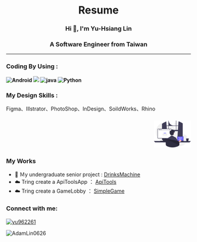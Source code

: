 <h1 align="center">Resume</h1>
<head>
  <h3 align="center">Hi 👋, I'm Yu-Hsiang Lin</h3>
  <h3 align="center">A Software Engineer from Taiwan</h3>
</head>

___
<div>
<h3 align="left">Coding By Using :</h3>
<b align="left">
<img style="height:23px" alt="Android" src="https://img.shields.io/badge/-Android-555555?style=flat&logo=android&logoColor=70D78B">  <img style="height:23px" src="https://img.shields.io/badge/-Kotlin-555555?style=flat&logo=kotlin&logoColor=70D78B">  <img style="height:23px" alt="java" src="https://badgen.net/badge/java/Java/555555?icon&label">
<img style="height:23px" alt="Python" src="https://img.shields.io/badge/-Python-555555?style=flat&logo=python&logoColor=69a0d6">
</b>

<h3 align="left">My Design Skills :</h3>
<p align="left">
  Figma、Illstrator、PhotoShop、InDesign、SoildWorks、Rhino
</p>
<h3 align="right">
  <img style="width: 20%" alt="Coding" src="undraw_programming.svg">
</h3>

</div>
<h3 align="left">My Works</h3>
<ul>
  <li>🏫 Ｍy undergraduate senior project : <a href="https://github.com/AdamLin0626/DrinksMachine">DrinksMachine</a></li>
  <li>☁️ Tring create a ApiToolsApp ： <a href="https://github.com/AdamLin0626/ApiToolBox.git">ApiTools</a></li>
  <li>☁️ Tring create a GameLobby ： <a href="https://github.com/AdamLin0626/SimpleGame.git">SimpleGame</a></li>
</ul>

<h3 align="left">Connect with me:</h3>
<p align="left">
<a href="https://instagram.com/yu962261" target="blank"><img align="center" src="https://raw.githubusercontent.com/rahuldkjain/github-profile-readme-generator/master/src/images/icons/Social/instagram.svg" alt="yu962261" height="30" width="40" /></a>
</p>

<p><img align="left" src="https://github-readme-stats.vercel.app/api/top-langs?username=AdamLin0626&show_icons=true&theme=dark&title_color=ff0000&text_color=ffffff&bg_color=000000&hide_border=true&locale=en&layout=compact" alt="AdamLin0626" /></p>

<!-- <p>&nbsp;<img align="center" src="https://github-readme-stats.vercel.app/api?username=AdamLin0626&show_icons=true&theme=highcontrast&title_color=ff0000&text_color=ffffff&hide_border=true&locale=en" alt="AdamLin0626" /></p> -->

